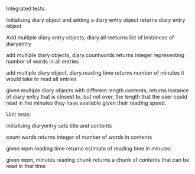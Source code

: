
Integrated tests:

Initialising diary object and adding a diary entry object returns diary entry object

Add multiple diary entry objects, diary.all reeturns list of instances of diaryentry

add multiple diary objects, diary.countwords returns integer representing number of words in all entries

add multiple diary object, diary.reading time returns number of minutes it would take to read all entries

given multiple diary objects with different length contents, returns instance of diary entry  that is closest to, but not over, the length that the user could read in the minutes they have available given their reading speed.

Unit tests:

initialising diaryentry sets title and contents

count words returns integer of number of words in contents

given wpm reading time returns estimate of reading time in minutes

given wpm, minutes reading chunk returns a chunk of contents that can be read in that time
